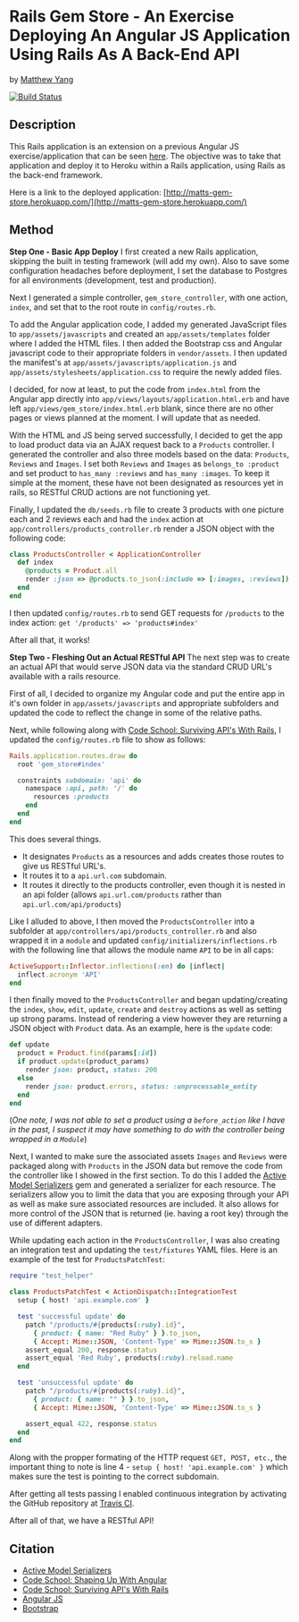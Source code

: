 # Rails Gem Store - An Exercise Deploying An Angular JS Application Using Rails As A Back-End API

by [Matthew Yang](http://matthewgyang.com)

[![Build Status](https://travis-ci.org/yang70/rails-gemstore.svg?branch=master)](https://travis-ci.org/yang70/rails-gemstore)

## Description
This Rails application is an extension on a previous Angular JS exercise/application that can be seen [here](https://github.com/yang70/gem-store).  The objective was to take that application and deploy it to Heroku within a Rails application, using Rails as the back-end framework.

Here is a link to the deployed application: [http://matts-gem-store.herokuapp.com/](http://matts-gem-store.herokuapp.com/)

## Method
**Step One - Basic App Deploy**
I first created a new Rails application, skipping the built in testing framework (will add my own).  Also to save some configuration headaches before deployment, I set the database to Postgres for all environments (development, test and production).

Next I generated a simple controller, `gem_store_controller`, with one action, `index`, and set that to the root route in `config/routes.rb`.

To add the Angular application code, I added my generated JavaScript files to `app/assets/javascripts` and created an `app/assets/templates` folder where I added the HTML files.  I then added the Bootstrap css and Angular javascript code to their appropriate folders in `vendor/assets`.  I then updated the manifest's at `app/assets/javascripts/application.js` and `app/assets/stylesheets/application.css` to require the newly added files.

I decided, for now at least, to put the code from `index.html` from the Angular app directly into `app/views/layouts/application.html.erb` and have left `app/views/gem_store/index.html.erb` blank, since there are no other pages or views planned at the moment.  I will update that as needed.

With the HTML and JS being served successfully, I decided to get the app to load product data via an AJAX request back to a `Products` controller.  I generated the controller and also three models based on the data:  `Products`, `Reviews` and `Images`.  I set both `Reviews` and `Images` as `belongs_to :product` and set product to `has_many :reviews` and `has_many :images`.  To keep it simple at the moment, these have not been designated as resources yet in rails, so RESTful CRUD actions are not functioning yet.

Finally, I updated the `db/seeds.rb` file to create 3 products with one picture each and 2 reviews each and had the `index` action at `app/controllers/products_controller.rb` render a JSON object with the following code:

```ruby
class ProductsController < ApplicationController
  def index
    @products = Product.all
    render :json => @products.to_json(:include => [:images, :reviews])
  end
end
```
I then updated `config/routes.rb` to send GET requests for `/products` to the index action: `get '/products' => 'products#index'`

After all that, it works!

**Step Two - Fleshing Out an Actual RESTful API**
The next step was to create an actual API that would serve JSON data via the standard CRUD URL's available with a rails resource.

First of all, I decided to organize my Angular code and put the entire app in it's own folder in `app/assets/javascripts` and appropriate subfolders and updated the code to reflect the change in some of the relative paths.

Next, while following along with [Code School: Surviving API's With Rails](https://www.codeschool.com/courses/surviving-apis-with-rails), I updated the `config/routes.rb` file to show as follows:
```ruby
Rails.application.routes.draw do
  root 'gem_store#index'

  constraints subdomain: 'api' do
    namespace :api, path: '/' do
      resources :products
    end
  end
end
```
This does several things.
* It designates `Products` as a resources and adds creates those routes to give us RESTful URL's.
* It routes it to a `api.url.com` subdomain.
* It routes it directly to the products controller, even though it is nested in an api folder (allows `api.url.com/products` rather than `api.url.com/api/products`)

Like I alluded to above, I then moved the `ProductsController` into a subfolder at `app/controllers/api/products_controller.rb` and also wrapped it in a `module` and updated `config/initializers/inflections.rb` with the following line that allows the module name `API` to be in all caps:
```ruby
ActiveSupport::Inflector.inflections(:en) do |inflect|
  inflect.acronym 'API'
end
```
I then finally moved to the `ProductsController` and began updating/creating the `index`, `show`, `edit`, `update`, `create` and `destroy` actions as well as setting up strong params.  Instead of rendering a view however they are returning a JSON object with `Product` data.  As an example, here is the `update` code:
```ruby
def update
  product = Product.find(params[:id])
  if product.update(product_params)
    render json: product, status: 200
  else
    render json: product.errors, status: :unprocessable_entity
  end
end
```
(*One note, I was not able to set a product using a `before_action` like I have in the past, I suspect it may have something to do with the controller being wrapped in a `Module`*)

Next, I wanted to make sure the associated assets `Images` and `Reviews` were packaged along with `Products` in the JSON data but remove the code from the controller like I showed in the first section.  To do this I added the [Active Model Serializers](https://github.com/rails-api/active_model_serializers) gem and generated a serializer for each resource.  The serializers allow you to limit the data that you are exposing through your API as well as make sure associated resources are included.  It also allows for more control of the JSON that is returned (ie. having a root key) through the use of different adapters.

While updating each action in the `ProductsController`, I was also creating an integration test and updating the `test/fixtures` YAML files.  Here is an example of the test for `ProductsPatchTest`:
```ruby
require "test_helper"

class ProductsPatchTest < ActionDispatch::IntegrationTest
  setup { host! 'api.example.com' }

  test 'successful update' do
    patch "/products/#{products(:ruby).id}",
      { product: { name: "Red Ruby" } }.to_json,
      { Accept: Mime::JSON, 'Content-Type' => Mime::JSON.to_s }
    assert_equal 200, response.status
    assert_equal 'Red Ruby', products(:ruby).reload.name
  end

  test 'unsuccessful update' do
    patch "/products/#{products(:ruby).id}",
      { product: { name: "" } }.to_json,
      { Accept: Mime::JSON, 'Content-Type' => Mime::JSON.to_s }

    assert_equal 422, response.status
  end
end
```
Along with the propper formating of the HTTP request `GET, POST, etc.`, the important thing to note is line 4 - `setup { host! 'api.example.com' }` which makes sure the test is pointing to the correct subdomain.

After getting all tests passing I enabled continuous integration by activating the GitHub repository at [Travis CI](https://travis-ci.org).

After all of that, we have a RESTful API!

## Citation
* [Active Model Serializers](https://github.com/rails-api/active_model_serializers)
* [Code School: Shaping Up With Angular](http://campus.codeschool.com/courses/shaping-up-with-angular-js/intro)
* [Code School: Surviving API's With Rails](https://www.codeschool.com/courses/surviving-apis-with-rails)
* [Angular JS](https://angularjs.org/)
* [Bootstrap](http://getbootstrap.com/)

